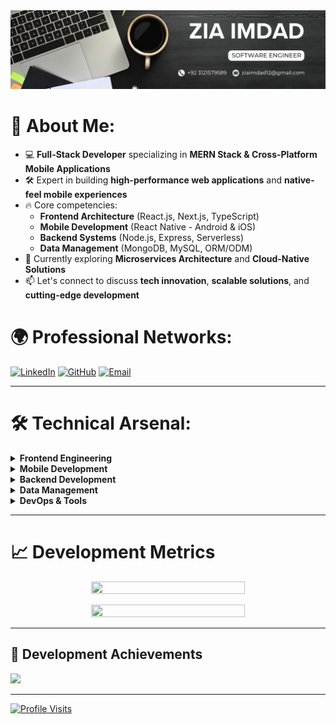 <img src="header.jpeg" alt="Header" />

# 🚀 About Me:

- 💻 **Full-Stack Developer** specializing in **MERN Stack & Cross-Platform Mobile Applications**
- 🛠️ Expert in building **high-performance web applications** and **native-feel mobile experiences**
- 🔥 Core competencies:
  - **Frontend Architecture** (React.js, Next.js, TypeScript)
  - **Mobile Development** (React Native - Android & iOS)
  - **Backend Systems** (Node.js, Express, Serverless)
  - **Data Management** (MongoDB, MySQL, ORM/ODM)
- 🚀 Currently exploring **Microservices Architecture** and **Cloud-Native Solutions**
- 📫 Let's connect to discuss **tech innovation**, **scalable solutions**, and **cutting-edge development**

# 🌍 Professional Networks:

[![LinkedIn](https://img.shields.io/badge/Let's_Connect-%230077B5.svg?logo=linkedin&logoColor=white)](https://www.linkedin.com/in/zia-imdad-096b86279)
[![GitHub](https://img.shields.io/badge/Explore_My_Work-181717.svg?logo=github&logoColor=white)](https://github.com/ziaimdad)
[![Email](https://img.shields.io/badge/Contact_Me-D14836?logo=gmail&logoColor=white)](mailto:ziaimdad12@gmail.com)

<hr/>

# 🛠️ Technical Arsenal:

<details>
  <summary><b>Frontend Engineering</b></summary>
  
  ![React](https://img.shields.io/badge/React-61DAFB?logo=react&logoColor=black&style=for-the-badge)
  ![Next.js](https://img.shields.io/badge/Next.js-000000?logo=nextdotjs&logoColor=white&style=for-the-badge)
  ![TypeScript](https://img.shields.io/badge/TypeScript-3178C6?logo=typescript&logoColor=white&style=for-the-badge)
  ![Tailwind](https://img.shields.io/badge/Tailwind_CSS-38B2AC?logo=tailwind-css&logoColor=white&style=for-the-badge)
  ![Redux](https://img.shields.io/badge/Redux-764ABC?logo=redux&logoColor=white&style=for-the-badge)
</details>

<details>
  <summary><b>Mobile Development</b></summary>
  
  ![React Native](https://img.shields.io/badge/React_Native-61DAFB?logo=react&logoColor=black&style=for-the-badge)
  ![Expo](https://img.shields.io/badge/Expo-000020?logo=expo&logoColor=white&style=for-the-badge)
  ![Android Studio](https://img.shields.io/badge/Android_Studio-3DDC84?logo=android-studio&logoColor=white&style=for-the-badge)
  ![Xcode](https://img.shields.io/badge/Xcode-147EFB?logo=xcode&logoColor=white&style=for-the-badge)
</details>

<details>
  <summary><b>Backend Development</b></summary>
  
  ![Node.js](https://img.shields.io/badge/Node.js-339933?logo=nodedotjs&logoColor=white&style=for-the-badge)
  ![Express](https://img.shields.io/badge/Express.js-000000?logo=express&logoColor=white&style=for-the-badge)
  ![GraphQL](https://img.shields.io/badge/GraphQL-E10098?logo=graphql&logoColor=white&style=for-the-badge)
  ![REST API](https://img.shields.io/badge/REST_API-FF6C37?logo=rest&logoColor=white&style=for-the-badge)
</details>

<details>
  <summary><b>Data Management</b></summary>
  
  ![MongoDB](https://img.shields.io/badge/MongoDB-47A248?logo=mongodb&logoColor=white&style=for-the-badge)
  ![MySQL](https://img.shields.io/badge/MySQL-4479A1?logo=mysql&logoColor=white&style=for-the-badge)
  ![Firebase](https://img.shields.io/badge/Firebase-FFCA28?logo=firebase&logoColor=black&style=for-the-badge)
</details>

<details>
  <summary><b>DevOps & Tools</b></summary>
  
  ![Docker](https://img.shields.io/badge/Docker-2496ED?logo=docker&logoColor=white&style=for-the-badge)
  ![AWS](https://img.shields.io/badge/AWS-FF9900?logo=amazon-aws&logoColor=white&style=for-the-badge)
  ![Git](https://img.shields.io/badge/Git-F05033?logo=git&logoColor=white&style=for-the-badge)
  ![Postman](https://img.shields.io/badge/Postman-FF6C37?logo=postman&logoColor=white&style=for-the-badge)
</details>

<hr/>

# 📈 Development Metrics

<p align="center">
  <img height="50%" width="70%" src="https://github-readme-stats.vercel.app/api?username=ziaimdad&theme=radical&hide_border=false&include_all_commits=true&count_private=true&show_icons=true"/>
</p>

<p align="center">
  <img height="20%" width="70%" src="https://github-readme-stats.vercel.app/api/top-langs/?username=ziaimdad&theme=radical&hide_border=false&include_all_commits=true&count_private=true&layout=compact" />
</p>

<hr/>

## 🏅 Development Achievements

![](https://github-profile-trophy.vercel.app/?username=ziaimdad&theme=onedark&no-frame=true&no-bg=true&margin-w=4)

---

[![Profile Visits](https://visitcount.itsvg.in/api?id=ziaimdad&icon=6&color=1)](https://visitcount.itsvg.in)
